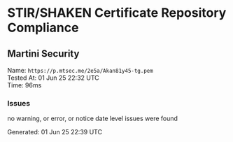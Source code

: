 # STIR/SHAKEN Certificate Repository Compliance

## Martini Security

Name: `https://p.mtsec.me/2e5a/Akan81y45-tg.pem`\
Tested At: 01 Jun 25 22:32 UTC\
Time: 96ms

### Issues

no warning, or error, or notice date level issues were found

Generated: 01 Jun 25 22:39 UTC